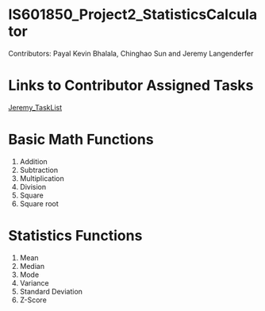# IS601850_Project2_StatisticsCalculator

Contributors: Payal Kevin Bhalala, Chinghao Sun and Jeremy Langenderfer

# Links to Contributor Assigned Tasks
[Jeremy_TaskList](https://github.com/jderfer31/IS601850_Project2_StatisticsCalculator/blob/master/ContributorTasks/Jeremy_TaskList.md)

# Basic Math Functions
  1. Addition
  2. Subtraction
  3. Multiplication
  4. Division
  5. Square
  6. Square root
  
 # Statistics Functions
  1. Mean
  2. Median
  3. Mode
  4. Variance
  5. Standard Deviation
  6. Z-Score
